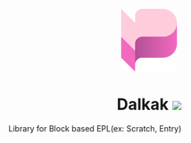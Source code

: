 <p align="center">
  <img src="https://raw.githubusercontent.com/gnlow/id/master/Dalkak/dalkak_logo.svg?sanitize=true" width="100"></img>
</p>
<h1 align="center">
  Dalkak
  <img src="https://badgen.net/bundlephobia/minzip/dalkak"></img> 
</h1>

Library for Block based EPL(ex: Scratch, Entry)
